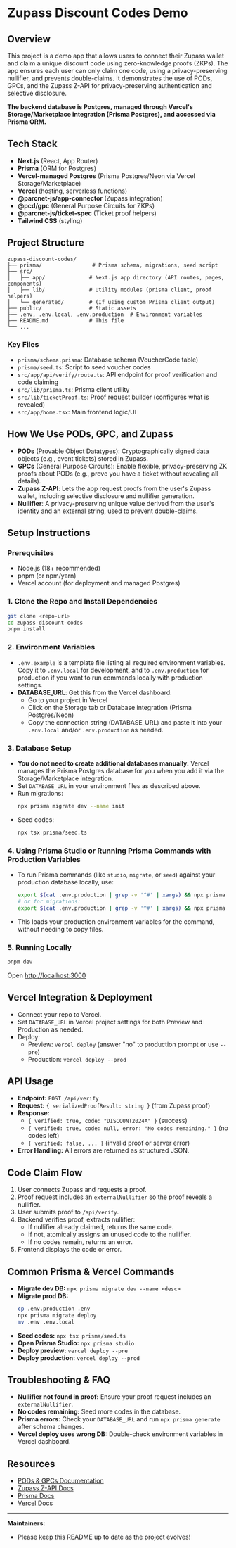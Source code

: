 # Zupass Discount Codes Demo

## Overview

This project is a demo app that allows users to connect their Zupass wallet and claim a unique discount code using zero-knowledge proofs (ZKPs). The app ensures each user can only claim one code, using a privacy-preserving nullifier, and prevents double-claims. It demonstrates the use of PODs, GPCs, and the Zupass Z-API for privacy-preserving authentication and selective disclosure.

**The backend database is Postgres, managed through Vercel's Storage/Marketplace integration (Prisma Postgres), and accessed via Prisma ORM.**

## Tech Stack
- **Next.js** (React, App Router)
- **Prisma** (ORM for Postgres)
- **Vercel-managed Postgres** (Prisma Postgres/Neon via Vercel Storage/Marketplace)
- **Vercel** (hosting, serverless functions)
- **@parcnet-js/app-connector** (Zupass integration)
- **@pcd/gpc** (General Purpose Circuits for ZKPs)
- **@parcnet-js/ticket-spec** (Ticket proof helpers)
- **Tailwind CSS** (styling)

## Project Structure

```
zupass-discount-codes/
├── prisma/                # Prisma schema, migrations, seed script
├── src/
│   ├── app/              # Next.js app directory (API routes, pages, components)
│   ├── lib/              # Utility modules (prisma client, proof helpers)
│   └── generated/        # (If using custom Prisma client output)
├── public/               # Static assets
├── .env, .env.local, .env.production  # Environment variables
├── README.md             # This file
└── ...
```

### Key Files
- `prisma/schema.prisma`: Database schema (VoucherCode table)
- `prisma/seed.ts`: Script to seed voucher codes
- `src/app/api/verify/route.ts`: API endpoint for proof verification and code claiming
- `src/lib/prisma.ts`: Prisma client utility
- `src/lib/ticketProof.ts`: Proof request builder (configures what is revealed)
- `src/app/home.tsx`: Main frontend logic/UI

## How We Use PODs, GPC, and Zupass
- **PODs** (Provable Object Datatypes): Cryptographically signed data objects (e.g., event tickets) stored in Zupass.
- **GPCs** (General Purpose Circuits): Enable flexible, privacy-preserving ZK proofs about PODs (e.g., prove you have a ticket without revealing all details).
- **Zupass Z-API**: Lets the app request proofs from the user's Zupass wallet, including selective disclosure and nullifier generation.
- **Nullifier**: A privacy-preserving unique value derived from the user's identity and an external string, used to prevent double-claims.

## Setup Instructions

### Prerequisites
- Node.js (18+ recommended)
- pnpm (or npm/yarn)
- Vercel account (for deployment and managed Postgres)

### 1. Clone the Repo and Install Dependencies
```sh
git clone <repo-url>
cd zupass-discount-codes
pnpm install
```

### 2. Environment Variables
- `.env.example` is a template file listing all required environment variables. Copy it to `.env.local` for development, and to `.env.production` for production if you want to run commands locally with production settings.
- **DATABASE_URL**: Get this from the Vercel dashboard:
  - Go to your project in Vercel
  - Click on the Storage tab or Database integration (Prisma Postgres/Neon)
  - Copy the connection string (DATABASE_URL) and paste it into your `.env.local` and/or `.env.production` as needed.

### 3. Database Setup
- **You do not need to create additional databases manually.** Vercel manages the Prisma Postgres database for you when you add it via the Storage/Marketplace integration.
- Set `DATABASE_URL` in your environment files as described above.
- Run migrations:
  ```sh
  npx prisma migrate dev --name init
  ```
- Seed codes:
  ```sh
  npx tsx prisma/seed.ts
  ```

### 4. Using Prisma Studio or Running Prisma Commands with Production Variables
- To run Prisma commands (like `studio`, `migrate`, or `seed`) against your production database locally, use:
  ```sh
  export $(cat .env.production | grep -v '^#' | xargs) && npx prisma studio
  # or for migrations:
  export $(cat .env.production | grep -v '^#' | xargs) && npx prisma migrate deploy
  ```
- This loads your production environment variables for the command, without needing to copy files.

### 5. Running Locally
```sh
pnpm dev
```
Open [http://localhost:3000](http://localhost:3000)

## Vercel Integration & Deployment
- Connect your repo to Vercel.
- Set `DATABASE_URL` in Vercel project settings for both Preview and Production as needed.
- Deploy:
  - Preview: `vercel deploy` (answer "no" to production prompt or use `--pre`)
  - Production: `vercel deploy --prod`

## API Usage
- **Endpoint:** `POST /api/verify`
- **Request:** `{ serializedProofResult: string }` (from Zupass proof)
- **Response:**
  - `{ verified: true, code: "DISCOUNT2024A" }` (success)
  - `{ verified: true, code: null, error: "No codes remaining." }` (no codes left)
  - `{ verified: false, ... }` (invalid proof or server error)
- **Error Handling:** All errors are returned as structured JSON.

## Code Claim Flow
1. User connects Zupass and requests a proof.
2. Proof request includes an `externalNullifier` so the proof reveals a nullifier.
3. User submits proof to `/api/verify`.
4. Backend verifies proof, extracts nullifier:
   - If nullifier already claimed, returns the same code.
   - If not, atomically assigns an unused code to the nullifier.
   - If no codes remain, returns an error.
5. Frontend displays the code or error.

## Common Prisma & Vercel Commands
- **Migrate dev DB:** `npx prisma migrate dev --name <desc>`
- **Migrate prod DB:**
  ```sh
  cp .env.production .env
  npx prisma migrate deploy
  mv .env .env.local
  ```
- **Seed codes:** `npx tsx prisma/seed.ts`
- **Open Prisma Studio:** `npx prisma studio`
- **Deploy preview:** `vercel deploy --pre`
- **Deploy production:** `vercel deploy --prod`

## Troubleshooting & FAQ
- **Nullifier not found in proof:** Ensure your proof request includes an `externalNullifier`.
- **No codes remaining:** Seed more codes in the database.
- **Prisma errors:** Check your `DATABASE_URL` and run `npx prisma generate` after schema changes.
- **Vercel deploy uses wrong DB:** Double-check environment variables in Vercel dashboard.

## Resources
- [PODs & GPCs Documentation](https://pod.org/docs)
- [Zupass Z-API Docs](https://pod.org/z-api/introduction)
- [Prisma Docs](https://www.prisma.io/docs)
- [Vercel Docs](https://vercel.com/docs)

---

**Maintainers:**
- Please keep this README up to date as the project evolves!
